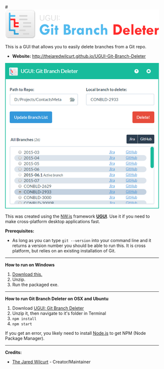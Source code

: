 #![UGUI: Git Branch Deleter Logo](/_img/readme.png "UGUI: Git Branch Deleter")

This is a GUI that allows you to easily delete branches from a Git repo.

* **Website:** http://thejaredwilcurt.github.io/UGUI-Git-Branch-Deleter

![Screenshot](/_img/screenshot.png "Screenshot")

This was created using the [NW.js](http://nwjs.io) framework **[UGUI](http://ugui.io)**. Use it if you need to make cross-platform desktop applications fast.

**Prerequisites:**

* As long as you can type `git --version` into your command line and it returns a version number you should be able to run this. It is cross platform, but relies on an existing installation of Git.

* * *

**How to run on Windows**

1. [Download this.](https://github.com/TheJaredWilcurt/UGUI-Git-Branch-Deleter/releases/download/v1.3.0/UGUI-Git-Branch-Deleter_1.3.0-win.zip)
2. Unzip.
3. Run the packaged exe.

* * *

**How to run Git Branch Deleter on OSX and Ubuntu**

1. Download [UGUI: Git Branch Deleter](https://github.com/TheJaredWilcurt/UGUI-Git-Branch-Deleter/releases/download/v1.3.0/UGUI-Git-Branch-Deleter_1.3.0-unix.zip)
2. Unzip it, then navigate to it's folder in Terminal
3. `npm install`
4. `npm start`

If you get an error, you likely need to install [Node.js](https://nodejs.org/en/download/) to get NPM (Node Package Manager).

* * *

**Credits:**

* [The Jared Wilcurt](http://github.com/TheJaredWilcurt) - Creator/Maintainer
